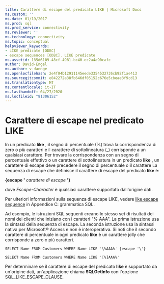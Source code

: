 ```yaml
---
title: Carattere di escape del predicato LIKE | Microsoft Docs
ms.custom: ''
ms.date: 01/19/2017
ms.prod: sql
ms.prod_service: connectivity
ms.reviewer: ''
ms.technology: connectivity
ms.topic: conceptual
helpviewer_keywords:
- LIKE predicate [ODBC]
- escape sequences [ODBC], LIKE predicate
ms.assetid: 185d6109-48cf-4981-bc40-ec2a4a90cafc
author: David-Engel
ms.author: v-daenge
ms.openlocfilehash: 2e4f04b12911145eede3354532736cb92f1ae413
ms.sourcegitcommit: e042272a38fb646df05152c676e5cbeae3f9cd13
ms.translationtype: MT
ms.contentlocale: it-IT
ms.lasthandoff: 04/27/2020
ms.locfileid: "81306152"
---
```

# <a name="like-predicate-escape-character"></a>Carattere di escape nel predicato LIKE
In un predicato **like** , il segno di percentuale (%) trova la corrispondenza di zero o più caratteri e il carattere di sottolineatura (_) corrisponde a un qualsiasi carattere. Per trovare la corrispondenza con un segno di percentuale effettivo o un carattere di sottolineatura in un predicato **like** , un carattere di escape deve precedere il segno di percentuale o il carattere La sequenza di escape che definisce il carattere di escape del predicato **like** è:  
  
 **{escape '** *carattere di escape* **'}**  
  
 dove *Escape-Character* è qualsiasi carattere supportato dall'origine dati.  
  
 Per ulteriori informazioni sulla sequenza di escape LIKE, vedere [like escape sequence](../../../odbc/reference/appendixes/like-escape-sequence.md) in Appendice C: grammatica SQL.  
  
 Ad esempio, le istruzioni SQL seguenti creano lo stesso set di risultati dei nomi dei clienti che iniziano con i caratteri "% AAA". La prima istruzione usa la sintassi della sequenza di escape. La seconda istruzione usa la sintassi nativa per Microsoft® Access e non è interoperativa. Si noti che il secondo carattere di percentuale in ogni predicato **like** è un carattere jolly che corrisponde a zero o più caratteri.  
  
```  
SELECT Name FROM Customers WHERE Name LIKE '\%AAA%' {escape '\'}  
  
SELECT Name FROM Customers WHERE Name LIKE '[%]AAA%'  
```  
  
 Per determinare se il carattere di escape del predicato **like** è supportato da un'origine dati, un'applicazione chiama **SQLGetInfo** con l'opzione SQL_LIKE_ESCAPE_CLAUSE.
